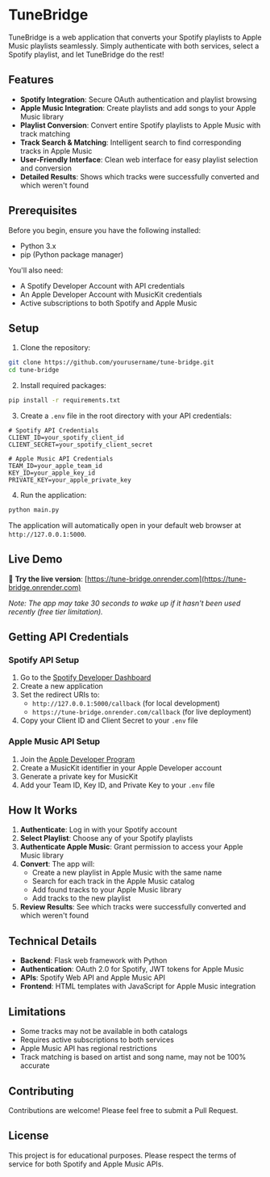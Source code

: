 # TuneBridge 

TuneBridge is a web application that converts your Spotify playlists to Apple Music playlists seamlessly. Simply authenticate with both services, select a Spotify playlist, and let TuneBridge do the rest!

## Features

- **Spotify Integration**: Secure OAuth authentication and playlist browsing
- **Apple Music Integration**: Create playlists and add songs to your Apple Music library
- **Playlist Conversion**: Convert entire Spotify playlists to Apple Music with track matching
- **Track Search & Matching**: Intelligent search to find corresponding tracks in Apple Music
- **User-Friendly Interface**: Clean web interface for easy playlist selection and conversion
- **Detailed Results**: Shows which tracks were successfully converted and which weren't found

## Prerequisites

Before you begin, ensure you have the following installed:
- Python 3.x
- pip (Python package manager)

You'll also need:
- A Spotify Developer Account with API credentials
- An Apple Developer Account with MusicKit credentials
- Active subscriptions to both Spotify and Apple Music

## Setup

1. Clone the repository:
```bash
git clone https://github.com/yourusername/tune-bridge.git
cd tune-bridge
```

2. Install required packages:
```bash
pip install -r requirements.txt
```

3. Create a `.env` file in the root directory with your API credentials:
```env
# Spotify API Credentials
CLIENT_ID=your_spotify_client_id
CLIENT_SECRET=your_spotify_client_secret

# Apple Music API Credentials
TEAM_ID=your_apple_team_id
KEY_ID=your_apple_key_id
PRIVATE_KEY=your_apple_private_key
```

4. Run the application:
```bash
python main.py
```

The application will automatically open in your default web browser at `http://127.0.0.1:5000`.

## Live Demo

🚀 **Try the live version**: [https://tune-bridge.onrender.com](https://tune-bridge.onrender.com)

*Note: The app may take 30 seconds to wake up if it hasn't been used recently (free tier limitation).*

## Getting API Credentials

### Spotify API Setup
1. Go to the [Spotify Developer Dashboard](https://developer.spotify.com/dashboard)
2. Create a new application
3. Set the redirect URIs to:
   - `http://127.0.0.1:5000/callback` (for local development)
   - `https://tune-bridge.onrender.com/callback` (for live deployment)
4. Copy your Client ID and Client Secret to your `.env` file

### Apple Music API Setup
1. Join the [Apple Developer Program](https://developer.apple.com/programs/)
2. Create a MusicKit identifier in your Apple Developer account
3. Generate a private key for MusicKit
4. Add your Team ID, Key ID, and Private Key to your `.env` file

## How It Works

1. **Authenticate**: Log in with your Spotify account
2. **Select Playlist**: Choose any of your Spotify playlists
3. **Authenticate Apple Music**: Grant permission to access your Apple Music library
4. **Convert**: The app will:
   - Create a new playlist in Apple Music with the same name
   - Search for each track in the Apple Music catalog
   - Add found tracks to your Apple Music library
   - Add tracks to the new playlist
5. **Review Results**: See which tracks were successfully converted and which weren't found

## Technical Details

- **Backend**: Flask web framework with Python
- **Authentication**: OAuth 2.0 for Spotify, JWT tokens for Apple Music
- **APIs**: Spotify Web API and Apple Music API
- **Frontend**: HTML templates with JavaScript for Apple Music integration

## Limitations

- Some tracks may not be available in both catalogs
- Requires active subscriptions to both services
- Apple Music API has regional restrictions
- Track matching is based on artist and song name, may not be 100% accurate

## Contributing

Contributions are welcome! Please feel free to submit a Pull Request.

## License

This project is for educational purposes. Please respect the terms of service for both Spotify and Apple Music APIs.

